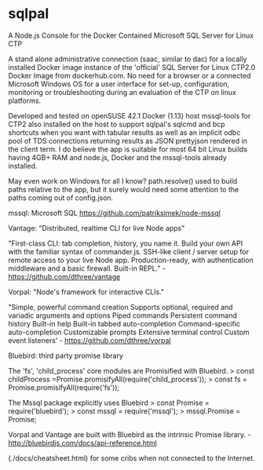# sqlpal
A Node.js Console for the Docker Contained Microsoft SQL Server for Linux CTP

A stand alone administrative connection (saac, similar to dac) for a locally
installed Docker image instance of the 'official' SQL Server for Linux CTP2.0
Docker Image from dockerhub.com. No need for a browser or a connected Microsoft
Windows OS for a user interface for set-up, configuration, monitoring or
troubleshooting during an evaluation of the CTP on linux platforms.


Developed and tested on openSUSE 42.1 Docker (1.13) host mssql-tools for CTP2
also installed on the host to support sqlpal's sqlcmd and bcp shortcuts when
you want with tabular results as well as an implicit odbc pool of TDS
connections returning results as JSON prettyjson rendered in the client term.
I do believe the app is suitable for most 64 bit Linux builds having 4GB+ RAM and
node.js, Docker and the mssql-tools already installed.

May even work on Windows for all I know? path.resolve() used to build paths
relative to the app, but it surely would need some attention to the paths
coming out of config.json.


mssql: Microsoft SQL
https://github.com/patriksimek/node-mssql

Vantage: "Distributed, realtime CLI for live Node apps"

   "First-class CLI: tab completion, history, you name it.
    Build your own API with the familiar syntax of commander.js.
    SSH-like client / server setup for remote access to your live Node app.
    Production-ready, with authentication middleware and a basic firewall.
    Built-in REPL."
    - https://github.com/dthree/vantage

Vorpal: "Node's framework for interactive CLIs."

   "Simple, powerful command creation
    Supports optional, required and variadic arguments and options
    Piped commands
    Persistent command history
    Built-in help
    Built-in tabbed auto-completion
    Command-specific auto-completion
    Customizable prompts
    Extensive terminal control
    Custom event listeners'
    - https://github.com/dthree/vorpal


Bluebird: third party promise library

The 'fs', 'child_process' core modules are Promisified with Bluebird.
    > const childProcess =Promise.promisifyAll(require('child_process'));
    > const fs = Promise.promisifyAll(require('fs'));

The Mssql package explicitly uses Bluebird
    > const Promise = require('bluebird');
    > const mssql = require('mssql');
    > mssql.Promise = Promise;

Vorpal and Vantage are built with Bluebird as the
intrinsic Promise library.
    - http://bluebirdjs.com/docs/api-reference.html


(./docs/cheatsheet.html) for some cribs when not connected to the Internet.
